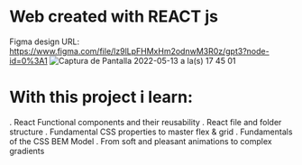 # Web created with REACT js
Figma design URL: https://www.figma.com/file/lz9lLpFHMxHm2odnwM3R0z/gpt3?node-id=0%3A1
![Captura de Pantalla 2022-05-13 a la(s) 17 45 01](https://user-images.githubusercontent.com/38299470/168387036-831a928a-78e6-4639-8b47-013786accad4.png)

# With this project i learn:
  . React Functional components and their reusability
  . React file and folder structure
  . Fundamental CSS properties to master flex & grid
  . Fundamentals of the CSS BEM Model
  . From soft and pleasant animations to complex gradients
